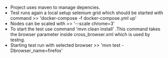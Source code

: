 - Project uses maven to manage depencies.
- Test runs again a local setup selenium grid which should be started with command >> 'docker-compose -f docker-compose.yml up'
- Nodes can be scaled with >> '--scale chrome=3'
- To start the test use command 'mvn clean install' .This command takes the browser parameter inside cross_browser.xml which is used by testng.
- Starting test run with selected browser >> 'mvn test -Dbrowser_name=firefox'

